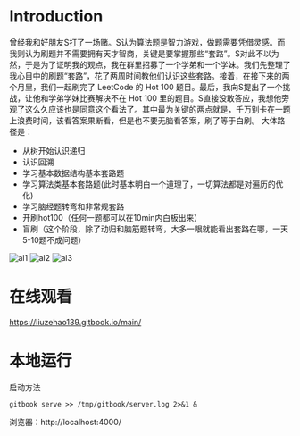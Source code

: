 # Introduction
曾经我和好朋友S打了一场赌。S认为算法题是智力游戏，做题需要凭借灵感。而我则认为刷题并不需要拥有天才智商，关键是要掌握那些“套路”。S对此不以为然，于是为了证明我的观点，我在群里招募了一个学弟和一个学妹。我们先整理了我心目中的刷题“套路”，花了两周时间教他们认识这些套路。接着，在接下来的两个月里，我们一起刷完了 LeetCode 的 Hot 100 题目。最后，我向S提出了一个挑战，让他和学弟学妹比赛解决不在 Hot 100 里的题目。S直接没敢答应，我想他旁观了这么久应该也是同意这个看法了。其中最为关键的两点就是，千万别卡在一题上浪费时间，该看答案果断看，但是也不要无脑看答案，刷了等于白刷。
大体路径是：
- 从树开始认识递归
- 认识回溯
- 学习基本数据结构基本套路题
- 学习算法类基本套路题(此时基本明白一个道理了，一切算法都是对遍历的优化)
- 学习脑经题转弯和非常规套路
- 开刷hot100（任何一题都可以在10min内白板出来）
- 盲刷（这个阶段，除了动归和脑筋题转弯，大多一眼就能看出套路在哪，一天5-10题不成问题）


![al1](https://cdn.jsdelivr.net/gh/liuzehao/PictureManager/lib/al1.png)
![al2](https://cdn.jsdelivr.net/gh/liuzehao/PictureManager/lib/al2.png)
![al3](https://cdn.jsdelivr.net/gh/liuzehao/PictureManager/lib/al3.png)

# 在线观看
https://liuzehao139.gitbook.io/main/

# 本地运行
启动方法
```
gitbook serve >> /tmp/gitbook/server.log 2>&1 &
```
浏览器：http://localhost:4000/








